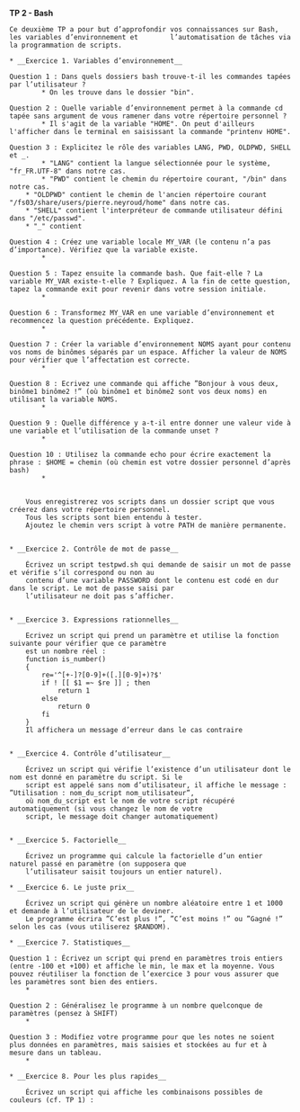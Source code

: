**TP 2 - Bash**

	Ce deuxième TP a pour but d’approfondir vos connaissances sur Bash, les variables d’environnement et 		l’automatisation de tâches via la programmation de scripts.

	* __Exercice 1. Variables d’environnement__
	
	Question 1 : Dans quels dossiers bash trouve-t-il les commandes tapées par l’utilisateur ?
      		* On les trouve dans le dossier "bin".
      
	Question 2 : Quelle variable d’environnement permet à la commande cd tapée sans argument de vous ramener dans votre répertoire personnel ?
      		* Il s'agit de la variable "HOME". On peut d'ailleurs l'afficher dans le terminal en saisissant la commande "printenv HOME".
      
	Question 3 : Explicitez le rôle des variables LANG, PWD, OLDPWD, SHELL et _.
      		* "LANG" contient la langue sélectionnée pour le système, "fr_FR.UTF-8" dans notre cas.
      		* "PWD" contient le chemin du répertoire courant, "/bin" dans notre cas.
		* "OLDPWD" contient le chemin de l'ancien répertoire courant "/fs03/share/users/pierre.neyroud/home" dans notre cas.
		* "SHELL" contient l'interpréteur de commande utilisateur défini dans "/etc/passwd".
		* "_" contient
		
	Question 4 : Créez une variable locale MY_VAR (le contenu n’a pas d’importance). Vérifiez que la variable existe.
      		* 
      
	Question 5 : Tapez ensuite la commande bash. Que fait-elle ? La variable MY_VAR existe-t-elle ? Expliquez. A la fin de cette question, tapez la commande exit pour revenir dans votre session initiale.
      		* 
      
	Question 6 : Transformez MY_VAR en une variable d’environnement et recommencez la question précédente. Expliquez.
      		* 

	Question 7 : Créer la variable d’environnement NOMS ayant pour contenu vos noms de binômes séparés par un espace. Afficher la valeur de NOMS pour vérifier que l’affectation est correcte.
      		* 

	Question 8 : Ecrivez une commande qui affiche ”Bonjour à vous deux, binôme1 binôme2 !” (où binôme1 et binôme2 sont vos deux noms) en utilisant la variable NOMS.
      		* 
      
 	Question 9 : Quelle différence y a-t-il entre donner une valeur vide à une variable et l’utilisation de la commande unset ?
      		* 

	Question 10 : Utilisez la commande echo pour écrire exactement la phrase : $HOME = chemin (où chemin est votre dossier personnel d’après bash)
      		* 

	
		Vous enregistrerez vos scripts dans un dossier script que vous créerez dans votre répertoire personnel.
		Tous les scripts sont bien entendu à tester.
		Ajoutez le chemin vers script à votre PATH de manière permanente.


	* __Exercice 2. Contrôle de mot de passe__
	
		Écrivez un script testpwd.sh qui demande de saisir un mot de passe et vérifie s’il correspond ou non au
		contenu d’une variable PASSWORD dont le contenu est codé en dur dans le script. Le mot de passe saisi par
		l’utilisateur ne doit pas s’afficher.
	

	* __Exercice 3. Expressions rationnelles__
	
		Ecrivez un script qui prend un paramètre et utilise la fonction suivante pour vérifier que ce paramètre
		est un nombre réel :
		function is_number()
		{
			re='^[+-]?[0-9]+([.][0-9]+)?$'
			if ! [[ $1 =~ $re ]] ; then
				return 1
			else
				return 0
			fi
		}
		Il affichera un message d’erreur dans le cas contraire


	* __Exercice 4. Contrôle d’utilisateur__
	
		Écrivez un script qui vérifie l’existence d’un utilisateur dont le nom est donné en paramètre du script. Si le
		script est appelé sans nom d’utilisateur, il affiche le message : ”Utilisation : nom_du_script nom_utilisateur”,
		où nom_du_script est le nom de votre script récupéré automatiquement (si vous changez le nom de votre
		script, le message doit changer automatiquement)
	
	
	* __Exercice 5. Factorielle__

		Écrivez un programme qui calcule la factorielle d’un entier naturel passé en paramètre (on supposera que
		l’utilisateur saisit toujours un entier naturel).
	
	* __Exercice 6. Le juste prix__
	
		Écrivez un script qui génère un nombre aléatoire entre 1 et 1000 et demande à l’utilisateur de le deviner.
		Le programme écrira ”C’est plus !”, ”C’est moins !” ou ”Gagné !” selon les cas (vous utiliserez $RANDOM).

	* __Exercice 7. Statistiques__

	Question 1 : Écrivez un script qui prend en paramètres trois entiers (entre -100 et +100) et affiche le min, le max et la moyenne. Vous pouvez réutiliser la fonction de l’exercice 3 pour vous assurer que les paramètres sont bien des entiers.
		*
		
	Question 2 : Généralisez le programme à un nombre quelconque de paramètres (pensez à SHIFT)
		*
		
	Question 3 : Modifiez votre programme pour que les notes ne soient plus données en paramètres, mais saisies et stockées au fur et à mesure dans un tableau.
		*
		
	* __Exercice 8. Pour les plus rapides__

		Écrivez un script qui affiche les combinaisons possibles de couleurs (cf. TP 1) :
	
	
	
	
	
	
